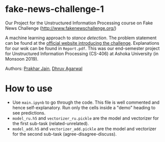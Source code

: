 
# fake-news-challenge-1
Our Project for the Unstructured Information Processing course on Fake News Challenge (http://www.fakenewschallenge.org/)

A machine learning approach to *stance detection*. The problem statement can be found at the [official website introducing the challenge](http://www.fakenewschallenge.org/). Explanations for our wok can be found in `Report.pdf`. This was our end-semester project for Unstructured Information Processing (CS-406) at Ashoka University (in Monsoon 2019).

Authors: [Prakhar Jain](https://github.com/prakhar171), [Dhruv Agarwal](https://github.com/agdhruv)

# How to use
- Use `main.ipynb` to go through the code. This file is well commented and hence self-explanatory. Run only the cells inside a "demo" heading to see predictions.
- `model_ru.h5` and `vectorizer_ru.pickle` are the model and vectorizer for the first sub-task (related-unrelated).
- `model_add.h5` and `vectorizer_add.pickle` are the model and vectorizer for the second sub-task (agree-disagree-discuss).
